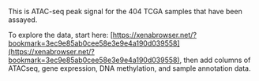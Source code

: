 This is ATAC-seq peak signal for the 404 TCGA samples that have been assayed.

To explore the data, start here: [https://xenabrowser.net/?bookmark=3ec9e85ab0cee58e3e9e4a190d039558](https://xenabrowser.net/?bookmark=3ec9e85ab0cee58e3e9e4a190d039558), then add columns of ATACseq, gene expression, DNA methylation, and sample annotation data.
